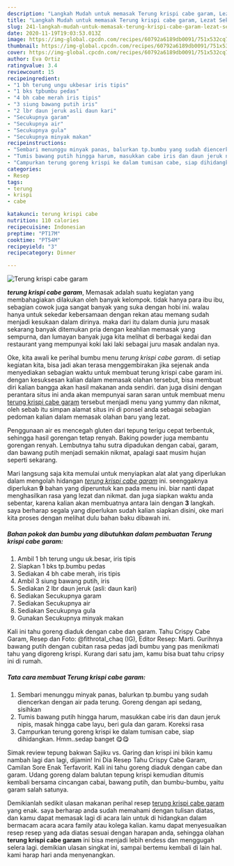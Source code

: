 ```yaml
---
description: "Langkah Mudah untuk memasak Terung krispi cabe garam, Lezat Sekali"
title: "Langkah Mudah untuk memasak Terung krispi cabe garam, Lezat Sekali"
slug: 241-langkah-mudah-untuk-memasak-terung-krispi-cabe-garam-lezat-sekali
date: 2020-11-19T19:03:53.013Z
image: https://img-global.cpcdn.com/recipes/60792a6189db0091/751x532cq70/terung-krispi-cabe-garam-foto-resep-utama.jpg
thumbnail: https://img-global.cpcdn.com/recipes/60792a6189db0091/751x532cq70/terung-krispi-cabe-garam-foto-resep-utama.jpg
cover: https://img-global.cpcdn.com/recipes/60792a6189db0091/751x532cq70/terung-krispi-cabe-garam-foto-resep-utama.jpg
author: Eva Ortiz
ratingvalue: 3.4
reviewcount: 15
recipeingredient:
- "1 bh terung ungu ukbesar iris tipis"
- "1 bks tpbumbu pedas"
- "4 bh cabe merah iris tipis"
- "3 siung bawang putih iris"
- "2 lbr daun jeruk asli daun kari"
- "Secukupnya garam"
- "Secukupnya air"
- "Secukupnya gula"
- "Secukupnya minyak makan"
recipeinstructions:
- "Sembari menunggu minyak panas, balurkan tp.bumbu yang sudah diencerkan dengan air pada terung. Goreng dengan api sedang, sisihkan"
- "Tumis bawang putih hingga harum, masukkan cabe iris dan daun jeruk nipis, masak hingga cabe layu, beri gula dan garam. Koreksi rasa"
- "Campurkan terung goreng krispi ke dalam tumisan cabe, siap dihidangkan. Hmm..sedap banget 😋😋"
categories:
- Resep
tags:
- terung
- krispi
- cabe

katakunci: terung krispi cabe 
nutrition: 110 calories
recipecuisine: Indonesian
preptime: "PT17M"
cooktime: "PT54M"
recipeyield: "3"
recipecategory: Dinner

---
```



![Terung krispi cabe garam](https://img-global.cpcdn.com/recipes/60792a6189db0091/751x532cq70/terung-krispi-cabe-garam-foto-resep-utama.jpg)

<b><i>terung krispi cabe garam</i></b>, Memasak adalah suatu kegiatan yang membahagiakan dilakukan oleh banyak kelompok. tidak hanya para ibu ibu, sebagian cowok juga sangat banyak yang suka dengan hobi ini. walau hanya untuk sekedar kebersamaan dengan rekan atau memang sudah menjadi kesukaan dalam dirinya. maka dari itu dalam dunia juru masak sekarang banyak ditemukan pria dengan keahlian memasak yang sempurna, dan lumayan banyak juga kita melihat di berbagai kedai dan restaurant yang mempunyai koki laki laki sebagai juru masak andalan nya.

Oke, kita awali ke perihal bumbu menu <i>terung krispi cabe garam</i>. di setiap kegiatan kita, bisa jadi akan terasa menggembirakan jika sejenak anda menyediakan sebagian waktu untuk membuat terung krispi cabe garam ini. dengan kesuksesan kalian dalam memasak olahan tersebut, bisa membuat diri kalian bangga akan hasil makanan anda sendiri. dan juga disini dengan perantara situs ini anda akan mempunyai saran saran untuk membuat menu <u>terung krispi cabe garam</u> tersebut menjadi menu yang yummy dan nikmat, oleh sebab itu simpan alamat situs ini di ponsel anda sebagai sebagian pedoman kalian dalam memasak olahan baru yang lezat.

Penggunaan air es mencegah gluten dari tepung terigu cepat terbentuk, sehingga hasil gorengan tetap renyah. Baking powder juga membantu gorengan renyah. Lembutnya tahu sutra dipadukan dengan cabai, garam, dan bawang putih menjadi semakin nikmat, apalagi saat musim hujan seperti sekarang.


Mari langsung saja kita memulai untuk menyiapkan alat alat yang diperlukan dalam mengolah hidangan <u><i>terung krispi cabe garam</i></u> ini. seenggaknya diperlukan <b>9</b> bahan yang diperuntuk kan pada menu ini. biar nanti dapat menghasilkan rasa yang lezat dan nikmat. dan juga siapkan waktu anda sebentar, karena kalian akan membuatnya antara lain dengan <b>3</b> langkah. saya berharap segala yang diperlukan sudah kalian siapkan disini, oke mari kita proses dengan melihat dulu bahan baku dibawah ini.

<!--inarticleads1-->

##### Bahan pokok dan bumbu yang dibutuhkan dalam pembuatan Terung krispi cabe garam:

1. Ambil 1 bh terung ungu uk.besar, iris tipis
1. Siapkan 1 bks tp.bumbu pedas
1. Sediakan 4 bh cabe merah, iris tipis
1. Ambil 3 siung bawang putih, iris
1. Sediakan 2 lbr daun jeruk (asli: daun kari)
1. Sediakan Secukupnya garam
1. Sediakan Secukupnya air
1. Sediakan Secukupnya gula
1. Gunakan Secukupnya minyak makan


Kali ini tahu goreng diaduk dengan cabe dan garam. Tahu Crispy Cabe Garam, Resep dan Foto: @fithrotal_chaq (IG), Editor Resep: Marti. Gurihnya bawang putih dengan cubitan rasa pedas jadi bumbu yang pas menikmati tahu yang digoreng krispi. Kurang dari satu jam, kamu bisa buat tahu cripsy ini di rumah. 

<!--inarticleads2-->

##### Tata cara membuat Terung krispi cabe garam:

1. Sembari menunggu minyak panas, balurkan tp.bumbu yang sudah diencerkan dengan air pada terung. Goreng dengan api sedang, sisihkan
1. Tumis bawang putih hingga harum, masukkan cabe iris dan daun jeruk nipis, masak hingga cabe layu, beri gula dan garam. Koreksi rasa
1. Campurkan terung goreng krispi ke dalam tumisan cabe, siap dihidangkan. Hmm..sedap banget 😋😋


Simak review tepung bakwan Sajiku vs. Garing dan krispi ini bikin kamu nambah lagi dan lagi, dijamin! Ini Dia Resep Tahu Crispy Cabe Garam, Camilan Sore Enak Terfavorit. Kali ini tahu goreng diaduk dengan cabe dan garam. Udang goreng dalam balutan tepung krispi kemudian ditumis kembali bersama cincangan cabai, bawang putih, dan bumbu-bumbu, yaitu garam salah satunya. 

Demikianlah sedikit ulasan makanan perihal resep <u>terung krispi cabe garam</u> yang enak. saya berharap anda sudah memahami dengan tulisan diatas, dan kamu dapat memasak lagi di acara lain untuk di hidangkan dalam bermacam acara acara family atau kolega kalian. kamu dapat menyesuaikan resep resep yang ada diatas sesuai dengan harapan anda, sehingga olahan <b>terung krispi cabe garam</b> ini bisa menjadi lebih endess dan menggugah selera lagi. demikian ulasan singkat ini, sampai bertemu kembali di lain hal. kami harap hari anda menyenangkan.
